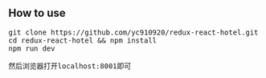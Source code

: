
How to use     
----------------------------------- 
<pre name="code" class="html">git clone https://github.com/yc910920/redux-react-hotel.git
cd redux-react-hotel &amp;&amp; npm install
npm run dev

然后浏览器打开localhost:8001即可
</pre>
<br />
